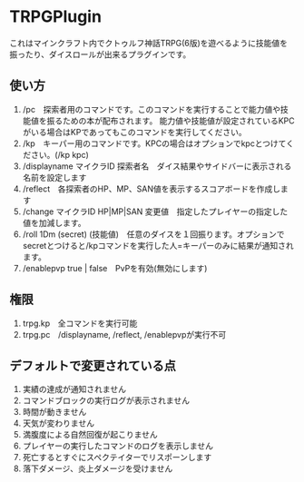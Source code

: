# TRPGPlugin
これはマインクラフト内でクトゥルフ神話TRPG(6版)を遊べるように技能値を振ったり、ダイスロールが出来るプラグインです。

## 使い方
1. /pc　探索者用のコマンドです。このコマンドを実行することで能力値や技能値を振るための本が配布されます。
能力値や技能値が設定されているKPCがいる場合はKPであってもこのコマンドを実行してください。  
2. /kp　キーパー用のコマンドです。KPCの場合はオプションでkpcとつけてください。(/kp kpc)  
3. /displayname マイクラID 探索者名　ダイス結果やサイドバーに表示される名前を設定します  
4. /reflect　各探索者のHP、MP、SAN値を表示するスコアボードを作成します  
5. /change マイクラID HP|MP|SAN 変更値　指定したプレイヤーの指定した値を加減します。  
6. /roll 1Dm (secret) (技能値)　任意のダイスを１回振ります。オプションでsecretとつけると/kpコマンドを実行した人=キーパーのみに結果が通知されます。  
7. /enablepvp true | false　PvPを有効(無効にします)

## 権限
1. trpg.kp　全コマンドを実行可能  
2. trpg.pc　/displayname, /reflect, /enablepvpが実行不可  

## デフォルトで変更されている点
1. 実績の達成が通知されません  
2. コマンドブロックの実行ログが表示されません  
3. 時間が動きません  
4. 天気が変わりません  
5. 満腹度による自然回復が起こりません  
6. プレイヤーの実行したコマンドのログを表示しません  
7. 死亡するとすぐにスペクテイターでリスポーンします  
8. 落下ダメージ、炎上ダメージを受けません